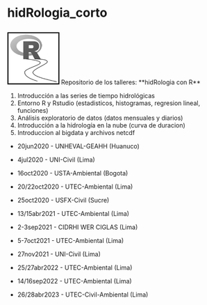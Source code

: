 # hidRologia_corto <p>
<img src="https://github.com/hydrocodes/hidRologia_corto/blob/master/logoR1.jpg" width="120">
Repositorio de los talleres: **hidRologia con R**<p>

1. Introducción a las series de tiempo hidrológicas
2. Entorno R y Rstudio (estadisticos, histogramas, regresion lineal, funciones)
3. Análisis exploratorio de datos (datos mensuales y diarios)
4. Introducción a la hidrología en la nube (curva de duracion) 
5. Introduccion al bigdata y archivos netcdf<p>
  
- 20jun2020 - UNHEVAL-GEAHH (Huanuco)<p>
- 4jul2020 - UNI-Civil (Lima)<p>
- 16oct2020 - USTA-Ambiental (Bogota)<p>
- 20/22oct2020 - UTEC-Ambiental (Lima)<p>
- 25oct2020 - USFX-Civil (Sucre)<p>
- 13/15abr2021 - UTEC-Ambiental (Lima)<p>
- 2-3sep2021 - CIDRHI WER CIGLAS (Lima)<p>
- 5-7oct2021 - UTEC-Ambiental (Lima)<p>
- 27nov2021 - UNI-Civil (Lima)<p>
- 25/27abr2022 - UTEC-Ambiental (Lima)<p>
- 14/16sep2022 - UTEC-Ambiental (Lima)<p>
- 26/28abr2023 - UTEC-Civil-Ambiental (Lima)<p>

